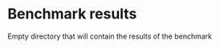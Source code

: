 Benchmark results
===========================

Empty directory that will contain the results of the benchmark
